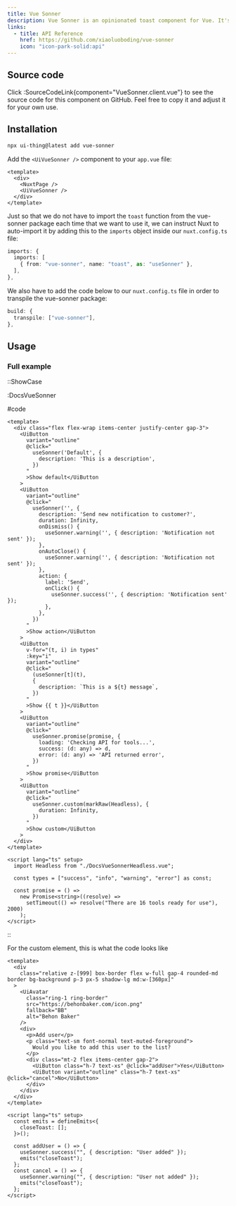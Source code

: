 ```yaml
---
title: Vue Sonner
description: Vue Sonner is an opinionated toast component for Vue. It's customizable, but styled by default. Comes with a swipe to dismiss animation.
links:
  - title: API Reference
    href: https://github.com/xiaoluoboding/vue-sonner
    icon: "icon-park-solid:api"
---
```


## Source code

Click :SourceCodeLink{component="VueSonner.client.vue"} to see the source code for this component on GitHub. Feel free to copy it and adjust it for your own use.

## Installation

```bash
npx ui-thing@latest add vue-sonner
```

Add the `<UiVueSonner />` component to your `app.vue` file:

```vue [app.vue]
<template>
  <div>
    <NuxtPage />
    <UiVueSonner />
  </div>
</template>
```

Just so that we do not have to import the `toast` function from the vue-sonner package each time that we want to use it, we can instruct Nuxt to auto-import it by adding this to the `imports` object inside our `nuxt.config.ts` file:

```ts [nuxt.config.ts]
imports: {
  imports: [
    { from: "vue-sonner", name: "toast", as: "useSonner" },
  ],
},
```

We also have to add the code below to our `nuxt.config.ts` file in order to transpile the vue-sonner package:

```ts [nuxt.config.ts]
build: {
  transpile: ["vue-sonner"],
},
```

## Usage

### Full example

::ShowCase

:DocsVueSonner

#code

<!-- automd:file src="../../app/components/content/Docs/VueSonner/DocsVueSonner.vue" code lang="vue" -->

```vue [DocsVueSonner.vue]
<template>
  <div class="flex flex-wrap items-center justify-center gap-3">
    <UiButton
      variant="outline"
      @click="
        useSonner('Default', {
          description: 'This is a description',
        })
      "
      >Show default</UiButton
    >
    <UiButton
      variant="outline"
      @click="
        useSonner('', {
          description: 'Send new notification to customer?',
          duration: Infinity,
          onDismiss() {
            useSonner.warning('', { description: 'Notification not sent' });
          },
          onAutoClose() {
            useSonner.warning('', { description: 'Notification not sent' });
          },
          action: {
            label: 'Send',
            onClick() {
              useSonner.success('', { description: 'Notification sent' });
            },
          },
        })
      "
      >Show action</UiButton
    >
    <UiButton
      v-for="(t, i) in types"
      :key="i"
      variant="outline"
      @click="
        (useSonner[t](t),
        {
          description: `This is a ${t} message`,
        })
      "
      >Show {{ t }}</UiButton
    >
    <UiButton
      variant="outline"
      @click="
        useSonner.promise(promise, {
          loading: 'Checking API for tools...',
          success: (d: any) => d,
          error: (d: any) => 'API returned error',
        })
      "
      >Show promise</UiButton
    >
    <UiButton
      variant="outline"
      @click="
        useSonner.custom(markRaw(Headless), {
          duration: Infinity,
        })
      "
      >Show custom</UiButton
    >
  </div>
</template>

<script lang="ts" setup>
  import Headless from "./DocsVueSonnerHeadless.vue";

  const types = ["success", "info", "warning", "error"] as const;

  const promise = () =>
    new Promise<string>((resolve) =>
      setTimeout(() => resolve("There are 16 tools ready for use"), 2000)
    );
</script>
```

<!-- /automd -->

::

For the custom element, this is what the code looks like

<!-- automd:file src="../../app/components/content/Docs/VueSonner/DocsVueSonnerHeadless.vue" code lang="vue" -->

```vue [DocsVueSonnerHeadless.vue]
<template>
  <div
    class="relative z-[999] box-border flex w-full gap-4 rounded-md border bg-background p-3 px-5 shadow-lg md:w-[360px]"
  >
    <UiAvatar
      class="ring-1 ring-border"
      src="https://behonbaker.com/icon.png"
      fallback="BB"
      alt="Behon Baker"
    />
    <div>
      <p>Add user</p>
      <p class="text-sm font-normal text-muted-foreground">
        Would you like to add this user to the list?
      </p>
      <div class="mt-2 flex items-center gap-2">
        <UiButton class="h-7 text-xs" @click="addUser">Yes</UiButton>
        <UiButton variant="outline" class="h-7 text-xs" @click="cancel">No</UiButton>
      </div>
    </div>
  </div>
</template>

<script lang="ts" setup>
  const emits = defineEmits<{
    closeToast: [];
  }>();

  const addUser = () => {
    useSonner.success("", { description: "User added" });
    emits("closeToast");
  };
  const cancel = () => {
    useSonner.warning("", { description: "User not added" });
    emits("closeToast");
  };
</script>
```

<!-- /automd -->

